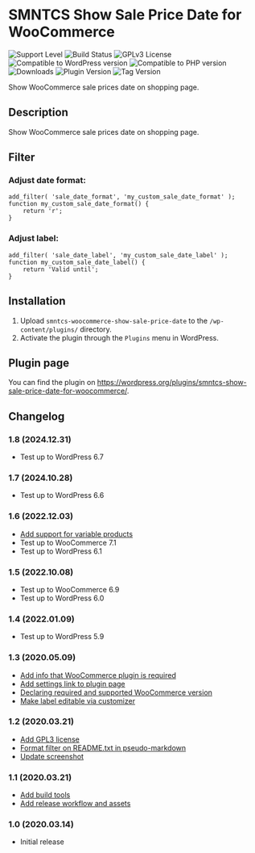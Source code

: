 # SMNTCS Show Sale Price Date for WooCommerce

![Support Level](https://img.shields.io/badge/support-active-green.svg)
![Build Status](https://github.com/nielslange/smntcs-show-sale-price-date-for-woocommerce/actions/workflows/test.yml/badge.svg)
![GPLv3 License](https://img.shields.io/github/license/nielslange/smntcs-show-sale-price-date-for-woocommerce.svg)
![Compatible to WordPress version](https://plugintests.com/plugins/smntcs-show-sale-price-date-for-woocommerce/wp-badge.svg)
![Compatible to PHP version](https://plugintests.com/plugins/smntcs-show-sale-price-date-for-woocommerce/php-badge.svg)
![Downloads](https://img.shields.io/wordpress/plugin/dt/smntcs-show-sale-price-date-for-woocommerce.svg)
![Plugin Version](https://img.shields.io/wordpress/plugin/v/smntcs-show-sale-price-date-for-woocommerce.svg)
![Tag Version](https://img.shields.io/github/tag/nielslange/smntcs-show-sale-price-date-for-woocommerce.svg)

Show WooCommerce sale prices date on shopping page.

## Description

Show WooCommerce sale prices date on shopping page.

## Filter

### Adjust date format:

```
add_filter( 'sale_date_format', 'my_custom_sale_date_format' );
function my_custom_sale_date_format() {
	return 'r';
}
```

### Adjust label:

```
add_filter( 'sale_date_label', 'my_custom_sale_date_label' );
function my_custom_sale_date_label() {
	return 'Valid until';
}
```

## Installation

1. Upload `smntcs-woocommerce-show-sale-price-date` to the `/wp-content/plugins/` directory.
2. Activate the plugin through the `Plugins` menu in WordPress.

## Plugin page

You can find the plugin on https://wordpress.org/plugins/smntcs-show-sale-price-date-for-woocommerce/.

## Changelog

### 1.8 (2024.12.31)

- Test up to WordPress 6.7

### 1.7 (2024.10.28)

- Test up to WordPress 6.6

### 1.6 (2022.12.03)

- [Add support for variable products](https://github.com/nielslange/smntcs-show-sale-price-date-for-woocommerce/issues/58)
- Test up to WooCommerce 7.1
- Test up to WordPress 6.1

### 1.5 (2022.10.08)

- Test up to WooCommerce 6.9
- Test up to WordPress 6.0

### 1.4 (2022.01.09)

- Test up to WordPress 5.9

### 1.3 (2020.05.09)

- [Add info that WooCommerce plugin is required](https://github.com/nielslange/smntcs-show-sale-price-date-for-woocommerce/issues/19)
- [Add settings link to plugin page](https://github.com/nielslange/smntcs-show-sale-price-date-for-woocommerce/issues/18)
- [Declaring required and supported WooCommerce version](https://github.com/nielslange/smntcs-show-sale-price-date-for-woocommerce/issues/15)
- [Make label editable via customizer](https://github.com/nielslange/smntcs-show-sale-price-date-for-woocommerce/issues/17)

### 1.2 (2020.03.21)

- [Add GPL3 license](https://github.com/nielslange/smntcs-show-sale-price-date-for-woocommerce/issues/11)
- [Format filter on README.txt in pseudo-markdown](https://github.com/nielslange/smntcs-show-sale-price-date-for-woocommerce/issues/9)
- [Update screenshot](https://github.com/nielslange/smntcs-show-sale-price-date-for-woocommerce/issues/10)

### 1.1 (2020.03.21)

- [Add build tools](https://github.com/nielslange/smntcs-show-sale-price-date-for-woocommerce/issues/1)
- [Add release workflow and assets](https://github.com/nielslange/smntcs-show-sale-price-date-for-woocommerce/issues/2)

### 1.0 (2020.03.14)

- Initial release
